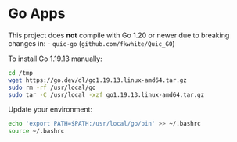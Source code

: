 # Go Apps

This project does **not** compile with Go 1.20 or newer due to breaking changes in:
    - `quic-go` (`github.com/fkwhite/Quic_GO`)

To install Go 1.19.13 manually:
```bash
cd /tmp
wget https://go.dev/dl/go1.19.13.linux-amd64.tar.gz
sudo rm -rf /usr/local/go
sudo tar -C /usr/local -xzf go1.19.13.linux-amd64.tar.gz
```
Update your environment:

```bash
echo 'export PATH=$PATH:/usr/local/go/bin' >> ~/.bashrc
source ~/.bashrc
```



